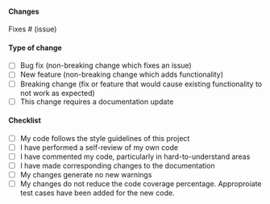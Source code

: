 #### Changes
<!-- Please include a summary of the change and which issue is fixed. --> 
<!-- Please also include relevant motivation and context. -->
<!-- List any dependencies that are required for this change. -->

Fixes # (issue)

#### Type of change
<!-- Please delete options that are not relevant. -->

- [ ] Bug fix (non-breaking change which fixes an issue)
- [ ] New feature (non-breaking change which adds functionality)
- [ ] Breaking change (fix or feature that would cause existing functionality to not work as expected)
- [ ] This change requires a documentation update

#### Checklist

- [ ] My code follows the style guidelines of this project
- [ ] I have performed a self-review of my own code
- [ ] I have commented my code, particularly in hard-to-understand areas
- [ ] I have made corresponding changes to the documentation
- [ ] My changes generate no new warnings
- [ ] My changes do not reduce the code coverage percentage. Approproiate test cases have been added for the new code.

